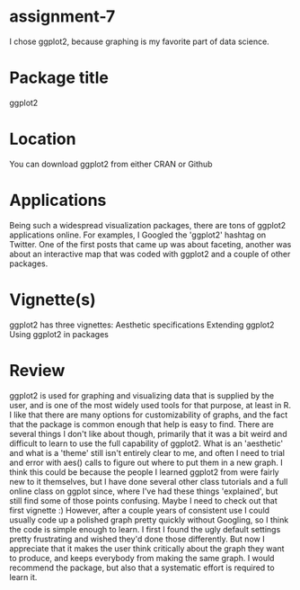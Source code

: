 # assignment-7
I chose ggplot2, because graphing is my favorite part of data science.

# Package title
ggplot2

# Location
You can download ggplot2 from either CRAN or Github

# Applications
Being such a widespread visualization packages, there are tons of ggplot2 applications online.  For examples, I Googled the 'ggplot2' hashtag on Twitter.  One of the first posts that came up was about faceting, another was about an interactive map that was coded with ggplot2 and a couple of other packages. 

# Vignette(s)
ggplot2 has three vignettes:
Aesthetic specifications
Extending ggplot2
Using ggplot2 in packages

# Review
ggplot2 is used for graphing and visualizing data that is supplied by the user, and is one of the most widely used tools for that purpose, at least in R.  I like that there are many options for customizability of graphs, and the fact that the package is common enough that help is easy to find.  There are several things I don't like about though, primarily that it was a bit weird and difficult to learn to use the full capability of ggplot2.  What is an 'aesthetic' and what is a 'theme' still isn't entirely clear to me, and often I need to trial and error with aes() calls to figure out where to put them in a new graph.  I think this could be because the people I learned ggplot2 from were fairly new to it themselves, but I have done several other class tutorials and a full online class on ggplot since, where I've had these things 'explained', but still find some of those points confusing.  Maybe I need to check out that first vignette :)  However, after a couple years of consistent use I could usually code up a polished graph pretty quickly without Googling, so I think the code is simple enough to learn.  I first I found the ugly default settings pretty frustrating and wished they'd done those differently. But now I appreciate that it makes the user think critically about the graph they want to produce, and keeps everybody from making the same graph. I would recommend the package, but also that a systematic effort is required to learn it.
